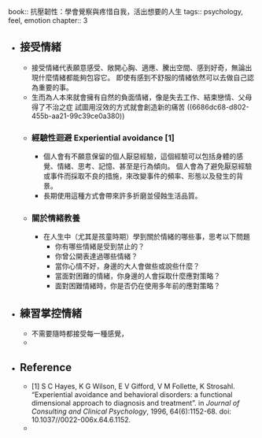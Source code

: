 book:: 抗壓韌性：學會覺察與疼惜自我，活出想要的人生
tags:: psychology, feel, emotion
chapter:: 3

- ## 接受情緒
	- 接受情緒代表願意感受、敞開心胸、適應、騰出空間、感到好奇，無論出現什麼情緒都能夠包容它。
	  即使有感到不舒服的情緒依然可以去做自己認為重要的事。
	- 生而為人本來就會擁有自然的負面情緒，像是失去工作、結束戀情、父母得了不治之症
	  試圖用沒效的方式就會創造新的痛苦 ((6686dc68-d802-455b-aa21-99c39ce0a380))
	- ### 經驗性迴避 Experiential avoidance [1]
		- 個人會有不願意保留的個人厭惡經驗，這個經驗可以包括身體的感覺、情緒、思考、記憶、甚至是行為傾向。
		  個人會為了避免厭惡經驗或事件而採取不良的措施，來改變事件的頻率、形態以及發生的背景。
		- 長期使用這種方式會帶來許多折磨並侵蝕生活品質。
	- ### 關於情緒教養
		- 在人生中（尤其是孩童時期）學到關於情緒的哪些事，思考以下問題
			- 你有哪些情緒是受到禁止的？
			- 你曾公開表達過哪些情緒？
			- 當你心情不好，身邊的大人會做些或說些什麼？
			- 當面對困難的情緒，你身邊的人會採取什麼應對策略？
			- 面對困難情緒時，你是否仍在使用多年前的應對策略？
- ## 練習掌控情緒
	- 不需要隨時都接受每一種感覺，
	-
- ## Reference
	- [1] S C Hayes, K G Wilson, E V Gifford, V M Follette, K Strosahl. “Experiential avoidance and behavioral disorders: a functional dimensional approach to diagnosis and treatment”. in *Journal of Consulting and Clinical Psychology*, 1996, 64(6):1152-68. doi: 10.1037//0022-006x.64.6.1152.
	-